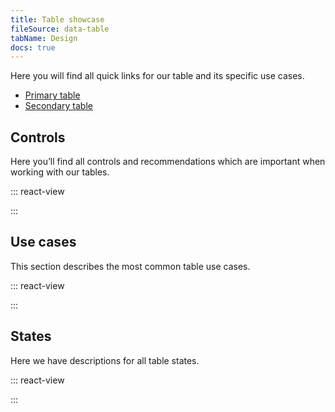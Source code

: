 ```yaml
---
title: Table showcase
fileSource: data-table
tabName: Design
docs: true
---
```


Here you will find all quick links for our table and its specific use cases.

- [Primary table](/table-group/table-primary/table-primary)
- [Secondary table](/table-group/table-secondary/table-secondary)

## Controls

Here you’ll find all controls and recommendations which are important when working with our tables.

::: react-view

<script lang="tsx">
import React from 'react';
import ComponentCard from '@components/../components/ComponentCard';
const getImageName = (title) => {
  const name = title.replace(/[ \/]+/g, '');
  return name.charAt(0).toLowerCase() + name.slice(1);
};

const group = {
  accordion: {
    title: 'Accordion',
    route: '/intergalactic/table-group/table-controls/#a4d5aa',
    disabled: false,
    type: 'table',
  },
  checkboxes: {
    title: 'Checkboxes',
    route: '/intergalactic/table-group/table-controls/#ac425f',
    disabled: false,
    type: 'table',
  },
  resizing: {
    title: 'Columns resizing',
    route: '/intergalactic/table-group/table-controls/#aaac27',
    disabled: false,
    type: 'table',
  },
  editing: {
    title: 'Editing and adding content',
    route: '/intergalactic/table-group/table-controls/#af4b38',
    disabled: false,
    type: 'table',
  },
  highlighting: {
    title: 'Highlighting content',
    route: '/intergalactic/table-group/table-controls/#a25eaa',
    disabled: false,
    type: 'table',
  },
  links: {
    title: 'Internal and external links',
    route: '/intergalactic/table-group/table-controls/#a5d124',
    disabled: false,
    type: 'table',
  },
  linksLong: {
    title: 'Long links and text',
    route: '/intergalactic/table-group/table-controls/#a5b913',
    disabled: false,
    type: 'table',
  },
  pagination: {
    title: 'Pagination',
    route: '/intergalactic/table-group/table-controls/#acbb81',
    disabled: false,
    type: 'table',
  },
  sorting: {
    title: 'Sorting',
    route: '/intergalactic/table-group/table-controls/#a2808a',
    disabled: false,
    type: 'table',
  },
  actionsRow: {
    title: 'Status and actions row',
    route: '/intergalactic/table-group/table-controls/#a02c09',
    disabled: false,
    type: 'table',
  },
  empty: {
    title: 'Empty table',
    route: '/intergalactic/table-group/table-states/#a2d2d0',
    disabled: false,
    type: 'table',
  },
  loading: {
    title: 'Loading',
    route: '/intergalactic/table-group/table-states/#a16bfb',
    disabled: false,
    type: 'table',
  },
  noData: {
    title: 'No data',
    route: '/intergalactic/table-group/table-states/#a42a7b',
    disabled: false,
    type: 'table',
  },
  nothingFound: {
    title: 'Nothing found',
    route: '/intergalactic/table-group/table-states/#a9076c',
    disabled: false,
    type: 'table',
  },
  progressbar: {
    title: 'Progressbar',
    route: '/intergalactic/table-group/table-states/#a6ab48',
    disabled: false,
    type: 'table',
  },
  skeleton: {
    title: 'Skeleton',
    route: '/intergalactic/table-group/table-states/#a6ab48',
    disabled: false,
    type: 'table',
  },
  error: {
    title: 'Something went wrong',
    route: '/intergalactic/table-group/table-states/#a6609d',
    disabled: false,
    type: 'table',
  },
};

const styles = `
  .table-group-grid {
    display: grid;
    grid-template-rows: max-content;
    grid-template-columns: repeat(auto-fill, 176px);
    grid-gap: 12px 12px;
    width: 100%;
    margin: 0;
    margin-top: 12px;
    padding: 0;
  }
`;

const App = function (props) {
  React.useEffect(() => {
    const styleSheet = document.createElement('style');
    styleSheet.innerText = styles;
    document.head.appendChild(styleSheet);
    return () => styleSheet.remove();
  }, []);

  const items = Object.keys(group).map((el) => group[el]);

  return (
    <div className='table-group-grid'>
      {items.map((item) => (
        <ComponentCard
          key={item.title}
          image={getImageName(item.title)}
          text={item.title}
          disabled={item.disabled}
          href={item.route}
          type={item.type}
        />
      ))}
    </div>
  );
}
</script>

:::

## Use cases

This section describes the most common table use cases.

::: react-view

<script lang="tsx">
import React from 'react';
import ComponentCard from '@components/../components/ComponentCard';
const getImageName = (title) => {
  const name = title.replace(/[ \/]+/g, '');
  return name.charAt(0).toLowerCase() + name.slice(1);
};

const group = {
  accordion: {
    title: 'Accordion',
    route: '/intergalactic/table-group/table-controls/#a4d5aa',
    disabled: false,
    type: 'table',
  },
  checkboxes: {
    title: 'Checkboxes',
    route: '/intergalactic/table-group/table-controls/#ac425f',
    disabled: false,
    type: 'table',
  },
  resizing: {
    title: 'Columns resizing',
    route: '/intergalactic/table-group/table-controls/#aaac27',
    disabled: false,
    type: 'table',
  },
  editing: {
    title: 'Editing and adding content',
    route: '/intergalactic/table-group/table-controls/#af4b38',
    disabled: false,
    type: 'table',
  },
  highlighting: {
    title: 'Highlighting content',
    route: '/intergalactic/table-group/table-controls/#a25eaa',
    disabled: false,
    type: 'table',
  },
  links: {
    title: 'Internal and external links',
    route: '/intergalactic/table-group/table-controls/#a5d124',
    disabled: false,
    type: 'table',
  },
  linksLong: {
    title: 'Long links and text',
    route: '/intergalactic/table-group/table-controls/#a5b913',
    disabled: false,
    type: 'table',
  },
  pagination: {
    title: 'Pagination',
    route: '/intergalactic/table-group/table-controls/#acbb81',
    disabled: false,
    type: 'table',
  },
  sorting: {
    title: 'Sorting',
    route: '/intergalactic/table-group/table-controls/#a2808a',
    disabled: false,
    type: 'table',
  },
  actionsRow: {
    title: 'Status and actions row',
    route: '/intergalactic/table-group/table-controls/#a02c09',
    disabled: false,
    type: 'table',
  },
  empty: {
    title: 'Empty table',
    route: '/intergalactic/table-group/table-states/#a2d2d0',
    disabled: false,
    type: 'table',
  },
  loading: {
    title: 'Loading',
    route: '/intergalactic/table-group/table-states/#a16bfb',
    disabled: false,
    type: 'table',
  },
  noData: {
    title: 'No data',
    route: '/intergalactic/table-group/table-states/#a42a7b',
    disabled: false,
    type: 'table',
  },
  nothingFound: {
    title: 'Nothing found',
    route: '/intergalactic/table-group/table-states/#a9076c',
    disabled: false,
    type: 'table',
  },
  progressbar: {
    title: 'Progressbar',
    route: '/intergalactic/table-group/table-states/#a6ab48',
    disabled: false,
    type: 'table',
  },
  skeleton: {
    title: 'Skeleton',
    route: '/intergalactic/table-group/table-states/#a6ab48',
    disabled: false,
    type: 'table',
  },
  error: {
    title: 'Something went wrong',
    route: '/intergalactic/table-group/table-states/#a6609d',
    disabled: false,
    type: 'table',
  },
};

const styles = `
  .table-group-grid {
    display: grid;
    grid-template-rows: max-content;
    grid-template-columns: repeat(auto-fill, 176px);
    grid-gap: 12px 12px;
    width: 100%;
    margin: 0;
    margin-top: 12px;
    padding: 0;
  }
`;

const App = function (props) {
  React.useEffect(() => {
    const styleSheet = document.createElement('style');
    styleSheet.innerText = styles;
    document.head.appendChild(styleSheet);
    return () => styleSheet.remove();
  }, []);

  const items = Object.keys(group).map((el) => group[el]);

  return (
    <div className='table-group-grid'>
      {items.map((item) => (
        <ComponentCard
          key={item.title}
          image={getImageName(item.title)}
          text={item.title}
          disabled={item.disabled}
          href={item.route}
          type={item.type}
        />
      ))}
    </div>
  );
}
</script>

:::

## States

Here we have descriptions for all table states.

::: react-view

<script lang="tsx">
import React from 'react';
import ComponentCard from '@components/../components/ComponentCard';
const getImageName = (title) => {
  const name = title.replace(/[ \/]+/g, '');
  return name.charAt(0).toLowerCase() + name.slice(1);
};

const group = {
  accordion: {
    title: 'Accordion',
    route: '/intergalactic/table-group/table-controls/#a4d5aa',
    disabled: false,
    type: 'table',
  },
  checkboxes: {
    title: 'Checkboxes',
    route: '/intergalactic/table-group/table-controls/#ac425f',
    disabled: false,
    type: 'table',
  },
  resizing: {
    title: 'Columns resizing',
    route: '/intergalactic/table-group/table-controls/#aaac27',
    disabled: false,
    type: 'table',
  },
  editing: {
    title: 'Editing and adding content',
    route: '/intergalactic/table-group/table-controls/#af4b38',
    disabled: false,
    type: 'table',
  },
  highlighting: {
    title: 'Highlighting content',
    route: '/intergalactic/table-group/table-controls/#a25eaa',
    disabled: false,
    type: 'table',
  },
  links: {
    title: 'Internal and external links',
    route: '/intergalactic/table-group/table-controls/#a5d124',
    disabled: false,
    type: 'table',
  },
  linksLong: {
    title: 'Long links and text',
    route: '/intergalactic/table-group/table-controls/#a5b913',
    disabled: false,
    type: 'table',
  },
  pagination: {
    title: 'Pagination',
    route: '/intergalactic/table-group/table-controls/#acbb81',
    disabled: false,
    type: 'table',
  },
  sorting: {
    title: 'Sorting',
    route: '/intergalactic/table-group/table-controls/#a2808a',
    disabled: false,
    type: 'table',
  },
  actionsRow: {
    title: 'Status and actions row',
    route: '/intergalactic/table-group/table-controls/#a02c09',
    disabled: false,
    type: 'table',
  },
  empty: {
    title: 'Empty table',
    route: '/intergalactic/table-group/table-states/#a2d2d0',
    disabled: false,
    type: 'table',
  },
  loading: {
    title: 'Loading',
    route: '/intergalactic/table-group/table-states/#a16bfb',
    disabled: false,
    type: 'table',
  },
  noData: {
    title: 'No data',
    route: '/intergalactic/table-group/table-states/#a42a7b',
    disabled: false,
    type: 'table',
  },
  nothingFound: {
    title: 'Nothing found',
    route: '/intergalactic/table-group/table-states/#a9076c',
    disabled: false,
    type: 'table',
  },
  progressbar: {
    title: 'Progressbar',
    route: '/intergalactic/table-group/table-states/#a6ab48',
    disabled: false,
    type: 'table',
  },
  skeleton: {
    title: 'Skeleton',
    route: '/intergalactic/table-group/table-states/#a6ab48',
    disabled: false,
    type: 'table',
  },
  error: {
    title: 'Something went wrong',
    route: '/intergalactic/table-group/table-states/#a6609d',
    disabled: false,
    type: 'table',
  },
};

const styles = `
  .table-group-grid {
    display: grid;
    grid-template-rows: max-content;
    grid-template-columns: repeat(auto-fill, 176px);
    grid-gap: 12px 12px;
    width: 100%;
    margin: 0;
    margin-top: 12px;
    padding: 0;
  }
`;

const App = function (props) {
  React.useEffect(() => {
    const styleSheet = document.createElement('style');
    styleSheet.innerText = styles;
    document.head.appendChild(styleSheet);
    return () => styleSheet.remove();
  }, []);

  const items = Object.keys(group).map((el) => group[el]);

  return (
    <div className='table-group-grid'>
      {items.map((item) => (
        <ComponentCard
          key={item.title}
          image={getImageName(item.title)}
          text={item.title}
          disabled={item.disabled}
          href={item.route}
          type={item.type}
        />
      ))}
    </div>
  );
}
</script>

:::
